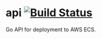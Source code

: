 # api [![Build Status](https://travis-ci.org/kine-dmd/api.svg?branch=master)](https://travis-ci.org/kine-dmd/api)
Go API for deployment to AWS ECS.
